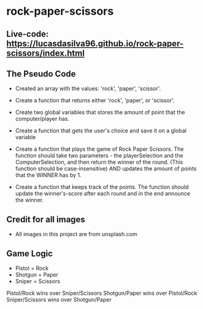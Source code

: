 # rock-paper-scissors

## Live-code: https://lucasdasilva96.github.io/rock-paper-scissors/index.html

## The Pseudo Code

- Created an array with the values: 'rock', 'paper', 'scissor'.

- Create a function that returns either 'rock', 'paper', or 'scissor'.

- Create two global variables that stores the amount of point that the computer/player has.

- Create a function that gets the user's choice and save it on a global variable

- Create a function that plays the game of Rock Paper Scissors. The function should take two parameters - the playerSelection and the ComputerSelection, and then return the winner of the round. (This function should be case-insensitive) AND updates the amount of points that the WINNER has by 1.

- Create a function that keeps track of the points. The function should update the winner's-score after each round and in the end announce the winner.

## Credit for all images

- All images in this project are from unsplash.com

## Game Logic

- Pistol = Rock
- Shotgun = Paper
- Sniper = Scissors

Pistol/Rock wins over Sniper/Scissors
Shotgun/Paper wins over Pistol/Rock
Sniper/Scissors wins over Shotgun/Paper
